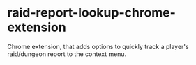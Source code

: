# raid-report-lookup-chrome-extension

Chrome extension, that adds options to quickly track a player's raid/dungeon report to the context menu.
